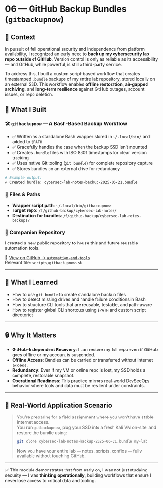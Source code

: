 # 06 — GitHub Backup Bundles (`gitbackupnow`)

## 🧩 Context

In pursuit of full operational security and independence from platform availability, I recognized an early need to **back up my cybersecurity lab repo outside of GitHub**. Version control is only as reliable as its accessibility — and GitHub, while powerful, is still a third-party service.

To address this, I built a custom script-based workflow that creates timestamped `.bundle` backups of my entire lab repository, stored locally on an external SSD. This workflow enables **offline restoration**, **air-gapped archiving**, and **long-term resilience** against GitHub outages, account issues, or repo deletion.

## 🔧 What I Built

### 🛠️ `gitbackupnow` — A Bash-Based Backup Workflow

- ✅ Written as a standalone Bash wrapper stored in `~/.local/bin/` and added to `$PATH`
- ✅ Gracefully handles the case when the backup SSD isn’t mounted
- ✅ Creates `.bundle` files with ISO 8601 timestamps for clean version tracking
- ✅ Uses native Git tooling (`git bundle`) for complete repository capture
- ✅ Stores bundles on an external drive for redundancy

```bash
# Example output:
✔️ Created bundle: cybersec-lab-notes-backup-2025-06-21.bundle
```

### 📂 Files & Paths

- **Wrapper script path**: `~/.local/bin/gitbackupnow`
- **Target repo**: `/f/github-backup/cybersec-lab-notes/`
- **Destination for bundles**: `/f/github-backup/cybersec-lab-notes-backups/`

### 📁 Companion Repository

I created a new public repository to house this and future reusable automation tools.

🔗 [View on GitHub → `automation-and-tools`](https://github.com/00rders/automation-and-tools)  
Relevant file: `scripts/gitbackupnow.sh`

---

## 🧠 What I Learned

- How to use `git bundle` to create standalone backup files
- How to detect missing drives and handle failure conditions in Bash
- How to structure CLI tools that are reusable, testable, and path-aware
- How to register global CLI shortcuts using `$PATH` and custom script directories

---

## 🔒 Why It Matters

- **GitHub-Independent Recovery**: I can restore my full repo even if GitHub goes offline or my account is suspended.
- **Offline Access**: Bundles can be carried or transferred without internet access.
- **Redundancy**: Even if my VM or online repo is lost, my SSD holds a complete, restorable snapshot.
- **Operational Readiness**: This practice mirrors real-world DevSecOps behavior where tools and data must be resilient under constraints.

---

## 🧩 Real-World Application Scenario

> You’re preparing for a field assignment where you won’t have stable internet access.  
> You run `gitbackupnow`, plug your SSD into a fresh Kali VM on-site, and restore the bundle using:
>
> ```bash
> git clone cybersec-lab-notes-backup-2025-06-21.bundle my-lab
> ```
>
> Now you have your entire lab — notes, scripts, configs — fully available without touching GitHub.

---

✅ This module demonstrates that from early on, I was not just studying security — I was **thinking operationally**, building workflows that ensure I never lose access to critical data and tooling.

